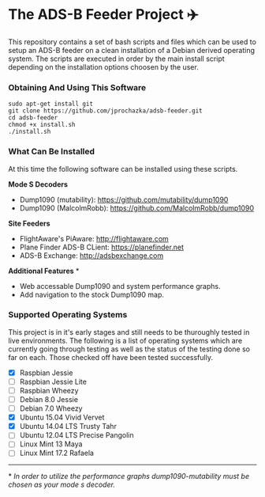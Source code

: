 # The ADS-B Feeder Project :airplane:

This repository contains a set of bash scripts and files which can be used to setup an ADS-B
feeder on a clean installation of a Debian derived operating system. The scripts are executed
in order by the main install script depending on the installation options choosen by the user.

### Obtaining And Using This Software

    sudo apt-get install git
    git clone https://github.com/jprochazka/adsb-feeder.git
    cd adsb-feeder
    chmod +x install.sh
    ./install.sh

### What Can Be Installed

At this time the following software can be installed using these scripts.

**Mode S Decoders**

* Dump1090 (mutability):   https://github.com/mutability/dump1090
* Dump1090 (MalcolmRobb):  https://github.com/MalcolmRobb/dump1090

**Site Feeders**

* FlightAware's PiAware:      http://flightaware.com
* Plane Finder ADS-B CLient:  https://planefinder.net
* ADS-B Exchange:             http://adsbexchange.com

**Additional Features** *

* Web accessable Dump1090 and system performance graphs.
* Add navigation to the stock Dump1090 map.

### Supported Operating Systems

This project is in it's early stages and still needs to be thuroughly tested in live environments.
The following is a list of operating systems which are currently going through testing as well as
the status of the testing done so far on each. Those checked off have been tested successfully.

- [X] Raspbian Jessie
- [ ] Raspbian Jessie Lite
- [ ] Raspbian Wheezy
- [ ] Debian 8.0 Jessie
- [ ] Debian 7.0 Wheezy
- [X] Ubuntu 15.04 Vivid Vervet
- [X] Ubuntu 14.04 LTS Trusty Tahr
- [ ] Ubuntu 12.04 LTS Precise Pangolin
- [ ] Linux Mint 13 Maya
- [ ] Linux Mint 17.2 Rafaela

---

\* *In order to utilize the performance graphs dump1090-mutability must be chosen as your mode s decoder.*
